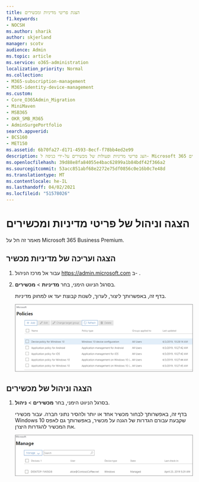```yaml
---
title: הצגת פריטי מדיניות ומכשירים
f1.keywords:
- NOCSH
ms.author: sharik
author: skjerland
manager: scotv
audience: Admin
ms.topic: article
ms.service: o365-administration
localization_priority: Normal
ms.collection:
- M365-subscription-management
- M365-identity-device-management
ms.custom:
- Core_O365Admin_Migration
- MiniMaven
- MSB365
- OKR_SMB_M365
- AdminSurgePortfolio
search.appverid:
- BCS160
- MET150
ms.assetid: 6b70fa27-d171-4593-8ecf-f78bb4ed2e99
description: הצג פריטי מדיניות ופעולות של מכשירים על-ידי כניסה ל- Microsoft 365 לעסקים עם אישורי מנהל מערכת כלליים.
ms.openlocfilehash: 39d88e8fa84055e4bac62899a1b84bdf42f366a2
ms.sourcegitcommit: 53acc851abf68e2272e75df0856c0e16b0c7e48d
ms.translationtype: MT
ms.contentlocale: he-IL
ms.lasthandoff: 04/02/2021
ms.locfileid: "51578026"
---
```

# <a name="view-and-manage-policies-and-devices"></a>הצגה וניהול של פריטי מדיניות ומכשירים

מאמר זה חל על Microsoft 365 Business Premium.

## <a name="view-and-edit-device-policies"></a>הצגה ועריכה של מדיניות מכשיר

1.  עבור אל מרכז הניהול <a href="https://go.microsoft.com/fwlink/p/?linkid=837890" target="_blank">https://admin.microsoft.com</a> ב- .
2. בסרגל הניווט הימני, בחר **מדיניות** \> **מכשירים**.

    בדף זה, באפשרותך ליצור, לערוך, לשנות קבוצת יעד או למחוק מדיניות.

    ![Screenshot of the Policies page](../media/devicepolicies.png)
  
## <a name="view-and-manage-devices"></a>הצגה וניהול של מכשירים

1. בסרגל הניווט הימני, בחר **מכשירים** \> **ניהול**. 
    
    בדף זה, באפשרותך לבחור מכשיר אחד או יותר ולהסיר נתוני חברה. עבור מכשירי Windows 10 שקבעת עבורם הגדרות של הגנה על מכשיר, באפשרותך גם לאפס את המכשיר להגדרות היצרן.
  
   ![דף ניהול מכשירים](../media/devicesmanage.png)

